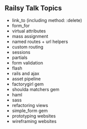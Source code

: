 ## Railsy Talk Topics

* link_to (including method: :delete)
* form_for
* virtual attributes
* mass assignment
* named routes + url helpers
* custom routing
* sessions
* partials
* form validation
* flash
* rails and ajax
* asset pipeline
* factorygirl gem
* shoulda matchers gem
* haml
* sass
* refactoring views
* simple_form gem
* prototyping websites
* wireframing websites
